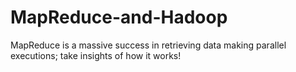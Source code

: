 # MapReduce-and-Hadoop
MapReduce is a massive success in retrieving data making parallel executions; take insights of how it works!
